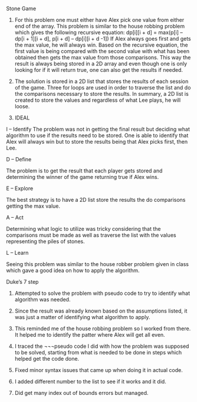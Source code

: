 Stone Game

1.	For this problem one must either have Alex pick one value from either end of the array. This problem is similar to the house robbing problem which gives the following recursive equation: 
dp[i][i + d] = max(p[i] – dp[i + 1][i + d], p[i + d] – dp[i][i + d -1])
If Alex always goes first and gets the max value, he will always win. Based on the recursive equation, the first value is being compared with the second value with what has been obtained then gets the max value from those comparisons. This way the result is always being stored in a 2D array and even though one is only looking for if it will return true, one can also get the results if needed.

2.	The solution is stored in a 2D list that stores the results of each session of the game. Three for loops are used in order to traverse the list and do the comparisons necessary to store the results. In summary, a 2D list is created to store the values and regardless of what Lee plays, he will loose.

3.	IDEAL

I – Identify
The problem was not in getting the final result but deciding what algorithm to use if the results need to be stored. One is able to identify that Alex will always win but to store the results being that Alex picks first, then Lee.

D – Define

The problem is to get the result that each player gets stored and determining the winner of the game returning true if Alex wins.

E – Explore

The best strategy is to have a 2D list store the results the do comparisons getting the max value.

A – Act

Determining what logic to utilize was tricky considering that the comparisons must be made as well as traverse the list with the values representing the piles of stones.

L – Learn

Seeing this problem was similar to the house robber problem given in class which gave a good idea on how to apply the algorithm.

Duke’s 7 step

1.	Attempted to solve the problem with pseudo code to try to identify what algorithm was needed.

2.	Since the result was already known based on the assumptions listed, it was just a matter of identifying what algorithm to apply.

3.	This reminded me of the house robbing problem so I worked from there. It helped me to identify the patter where Alex will get all even.

4.	I traced the ¬¬¬pseudo code I did with how the problem was supposed to be solved, starting from what is needed to be done in steps which helped get the code done.

5.	Fixed minor syntax issues that came up when doing it in actual code.

6.	I added different number to the list to see if it works and it did.

7.	Did get many index out of bounds errors but managed.
